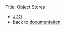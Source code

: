 Title: Object Stores

* [JDO](./jdo/about.html)
* back to [documentation](../../documentation.html)
